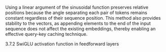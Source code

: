 Using a linear argument of the sinusoidal function preserves relative positions because
the angle separating each pair of tokens remains constant regardless of their sequence
position. This method also provides stability to the vectors, as appending elements to
the end of the input sequence does not affect the existing embeddings, thereby enabling
an effective query-key caching technique.

3.7.2 SwiGLU activation function in feedforward layers